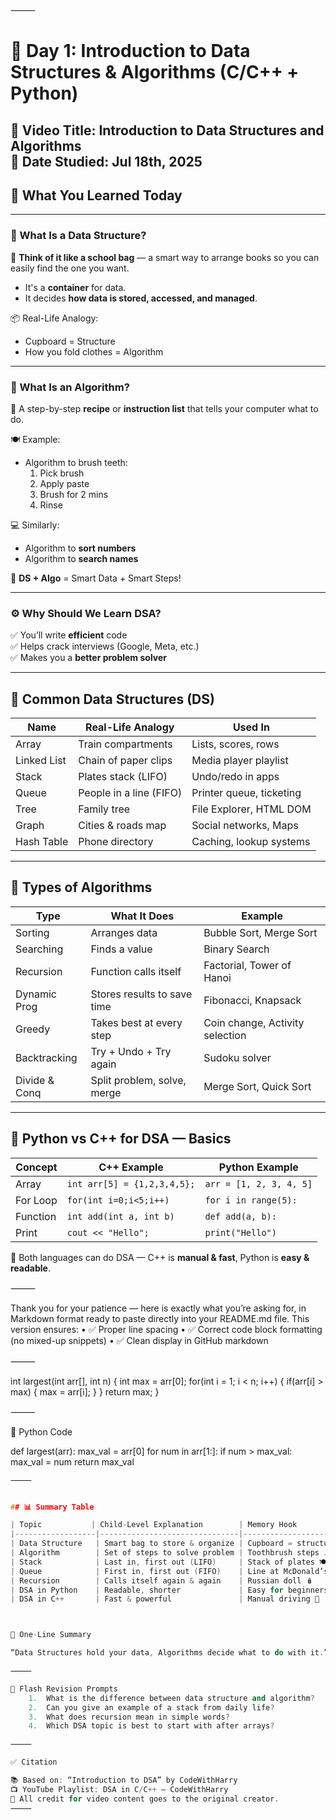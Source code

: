 ⸻

# 🧠 Day 1: Introduction to Data Structures & Algorithms (C/C++ + Python)

🎥 **Video Title**: Introduction to Data Structures and Algorithms  
📅 **Date Studied**: Jul 18th, 2025 
---

## 📌 What You Learned Today

---

### 🧩 What Is a Data Structure?

👶 **Think of it like a school bag** — a smart way to arrange books so you can easily find the one you want.

- It's a **container** for data.
- It decides **how data is stored, accessed, and managed**.

📦 Real-Life Analogy:
- Cupboard = Structure
- How you fold clothes = Algorithm

---

### 🔄 What Is an Algorithm?

👶 A step-by-step **recipe** or **instruction list** that tells your computer what to do.

🍽️ Example:
- Algorithm to brush teeth:
  1. Pick brush
  2. Apply paste
  3. Brush for 2 mins
  4. Rinse

💻 Similarly:
- Algorithm to **sort numbers**
- Algorithm to **search names**

🧠 **DS + Algo** = Smart Data + Smart Steps!

---

### ⚙️ Why Should We Learn DSA?

✅ You’ll write **efficient** code  
✅ Helps crack interviews (Google, Meta, etc.)  
✅ Makes you a **better problem solver**

---

## 🧠 Common Data Structures (DS)

| Name           | Real-Life Analogy     | Used In                  |
|----------------|------------------------|---------------------------|
| Array          | Train compartments     | Lists, scores, rows       |
| Linked List    | Chain of paper clips   | Media player playlist     |
| Stack          | Plates stack (LIFO)    | Undo/redo in apps         |
| Queue          | People in a line (FIFO)| Printer queue, ticketing  |
| Tree           | Family tree            | File Explorer, HTML DOM   |
| Graph          | Cities & roads map     | Social networks, Maps     |
| Hash Table     | Phone directory        | Caching, lookup systems   |

---

## 🔁 Types of Algorithms

| Type         | What It Does                      | Example                         |
|--------------|------------------------------------|----------------------------------|
| Sorting      | Arranges data                     | Bubble Sort, Merge Sort          |
| Searching    | Finds a value                     | Binary Search                    |
| Recursion    | Function calls itself             | Factorial, Tower of Hanoi        |
| Dynamic Prog | Stores results to save time       | Fibonacci, Knapsack              |
| Greedy       | Takes best at every step          | Coin change, Activity selection  |
| Backtracking | Try + Undo + Try again            | Sudoku solver                    |
| Divide & Conq| Split problem, solve, merge       | Merge Sort, Quick Sort           |

---

## 💬 Python vs C++ for DSA — Basics

| Concept         | C++ Example                     | Python Example                     |
|------------------|--------------------------------|-------------------------------------|
| Array            | `int arr[5] = {1,2,3,4,5};`     | `arr = [1, 2, 3, 4, 5]`             |
| For Loop         | `for(int i=0;i<5;i++)`         | `for i in range(5):`                |
| Function         | `int add(int a, int b)`        | `def add(a, b):`                    |
| Print            | `cout << "Hello";`             | `print("Hello")`                    |

🧠 Both languages can do DSA — C++ is **manual & fast**, Python is **easy & readable**.

⸻

Thank you for your patience — here is exactly what you’re asking for, in Markdown format ready to paste directly into your README.md file. This version ensures:
	•	✅ Proper line spacing
	•	✅ Correct code block formatting (no mixed-up snippets)
	•	✅ Clean display in GitHub markdown

⸻


int largest(int arr[], int n) {
    int max = arr[0];
    for(int i = 1; i < n; i++) {
        if(arr[i] > max) {
            max = arr[i];
        }
    }
    return max;
}


⸻

🐍 Python Code

def largest(arr):
    max_val = arr[0]
    for num in arr[1:]:
        if num > max_val:
            max_val = num
    return max_val

```cpp
⸻


## 📊 Summary Table

| Topic           | Child-Level Explanation        | Memory Hook              |
|------------------|-------------------------------|---------------------------|
| Data Structure   | Smart bag to store & organize | Cupboard = structure      |
| Algorithm        | Set of steps to solve problem | Toothbrush steps 🪥        |
| Stack            | Last in, first out (LIFO)     | Stack of plates 🍽️        |
| Queue            | First in, first out (FIFO)    | Line at McDonald’s 🍔      |
| Recursion        | Calls itself again & again    | Russian doll 🪆            |
| DSA in Python    | Readable, shorter             | Easy for beginners 🐍     |
| DSA in C++       | Fast & powerful               | Manual driving 🚗         |



💬 One-Line Summary

“Data Structures hold your data, Algorithms decide what to do with it.”

⸻

🔁 Flash Revision Prompts
	1.	What is the difference between data structure and algorithm?
	2.	Can you give an example of a stack from daily life?
	3.	What does recursion mean in simple words?
	4.	Which DSA topic is best to start with after arrays?

⸻

✅ Citation

📚 Based on: “Introduction to DSA” by CodeWithHarry
📺 YouTube Playlist: DSA in C/C++ – CodeWithHarry
🧠 All credit for video content goes to the original creator.
⸻
